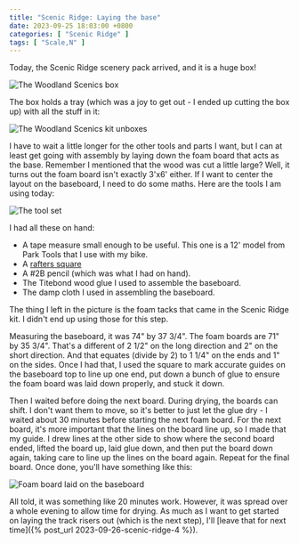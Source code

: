 ```yaml
---
title: "Scenic Ridge: Laying the base"
date: 2023-09-25 18:03:00 +0800
categories: [ "Scenic Ridge" ]
tags: [ "Scale,N" ]
---
```


Today, the Scenic Ridge scenery pack arrived, and it is a huge box!

![The Woodland Scenics box](//assets/2023/0925/img1.jpg)

The box holds a tray (which was a joy to get out - I ended up cutting the box up) with all the stuff in it:

![The Woodland Scenics kit unboxes](/assets/2023/0925/img2.jpg)

I have to wait a little longer for the other tools and parts I want, but I can at least get going with assembly by laying down the foam board that acts as the base.  Remember I mentioned that the wood was cut a little large?  Well, it turns out the foam board isn't exactly 3'x6' either. If I want to center the layout on the baseboard, I need to do some maths.  Here are the tools I am using today:

![The tool set](/assets/2023/0925/img3.jpg)

I had all these on hand:

* A tape measure small enough to be useful.  This one is a 12' model from Park Tools that I use with my bike.
* A [rafters square](https://www.homedepot.com/p/Empire-12-in-Magnum-Aluminum-Rafter-Square-3990/100174397)
* A #2B pencil (which was what I had on hand).
* The Titebond wood glue I used to assemble the baseboard.
* The damp cloth I used in assembling the baseboard.

The thing I left in the picture is the foam tacks that came in the Scenic Ridge kit.  I didn't end up using those for this step.

Measuring the baseboard, it was 74" by 37 3/4".  The foam boards are 71" by 35 3/4".  That's a different of 2 1/2" on the long direction and 2" on the short direction.  And that equates (divide by 2) to 1 1/4" on the ends and 1" on the sides.  Once I had that, I used the square to mark accurate guides on the baseboard top to line up one end, put down a bunch of glue to ensure the foam board was laid down properly, and stuck it down.

Then I waited before doing the next board.  During drying, the boards can shift.  I don't want them to move, so it's better to just let the glue dry - I waited about 30 minutes before starting the next foam board. For the next board, it's more important that the lines on the board line up, so I made that my guide.  I drew lines at the other side to show where the second board ended, lifted the board up, laid glue down, and then put the board down again, taking care to line up the lines on the board again.  Repeat for the final board.  Once done, you'll have something like this:

![Foam board laid on the baseboard](/assets/2023/0925/img4.jpg)

All told, it was something like 20 minutes work.  However, it was spread over a whole evening to allow time for drying.  As much as I want to get started on laying the track risers out (which is the next step), I'll [leave that for next time]({% post_url 2023-09-26-scenic-ridge-4 %}).
